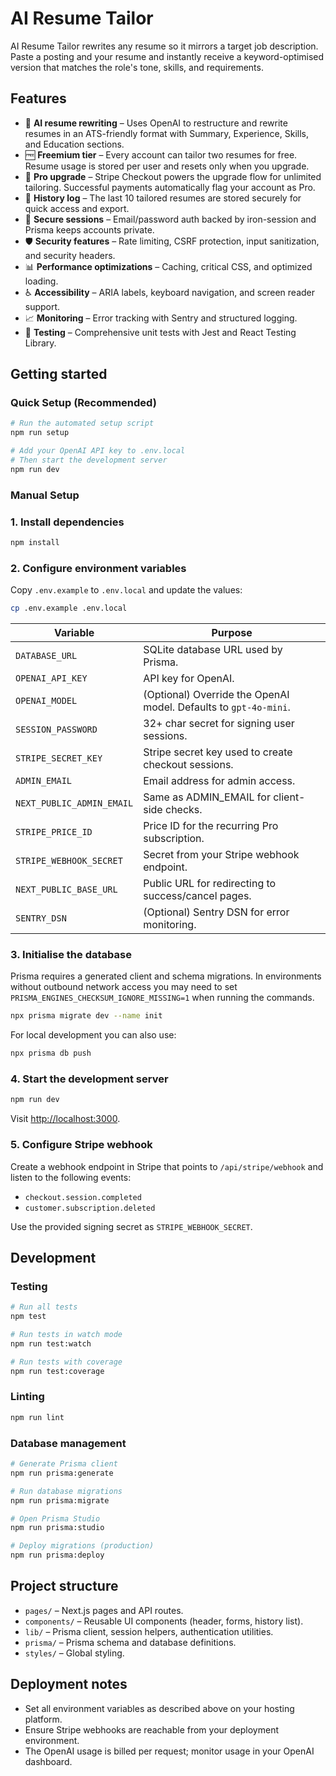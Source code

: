 # AI Resume Tailor

AI Resume Tailor rewrites any resume so it mirrors a target job description. Paste a posting and your
resume and instantly receive a keyword-optimised version that matches the role&apos;s tone, skills, and
requirements.

## Features

- 🔁 **AI resume rewriting** – Uses OpenAI to restructure and rewrite resumes in an ATS-friendly
  format with Summary, Experience, Skills, and Education sections.
- 🆓 **Freemium tier** – Every account can tailor two resumes for free. Resume usage is stored per
  user and resets only when you upgrade.
- 🚀 **Pro upgrade** – Stripe Checkout powers the upgrade flow for unlimited tailoring. Successful
  payments automatically flag your account as Pro.
- 📜 **History log** – The last 10 tailored resumes are stored securely for quick access and export.
- 🔐 **Secure sessions** – Email/password auth backed by iron-session and Prisma keeps accounts
  private.
- 🛡️ **Security features** – Rate limiting, CSRF protection, input sanitization, and security headers.
- 📊 **Performance optimizations** – Caching, critical CSS, and optimized loading.
- ♿ **Accessibility** – ARIA labels, keyboard navigation, and screen reader support.
- 📈 **Monitoring** – Error tracking with Sentry and structured logging.
- 🧪 **Testing** – Comprehensive unit tests with Jest and React Testing Library.

## Getting started

### Quick Setup (Recommended)

```bash
# Run the automated setup script
npm run setup

# Add your OpenAI API key to .env.local
# Then start the development server
npm run dev
```

### Manual Setup

### 1. Install dependencies

```bash
npm install
```

### 2. Configure environment variables

Copy `.env.example` to `.env.local` and update the values:

```bash
cp .env.example .env.local
```

| Variable | Purpose |
| --- | --- |
| `DATABASE_URL` | SQLite database URL used by Prisma. |
| `OPENAI_API_KEY` | API key for OpenAI. |
| `OPENAI_MODEL` | (Optional) Override the OpenAI model. Defaults to `gpt-4o-mini`. |
| `SESSION_PASSWORD` | 32+ char secret for signing user sessions. |
| `STRIPE_SECRET_KEY` | Stripe secret key used to create checkout sessions. |
| `ADMIN_EMAIL` | Email address for admin access. |
| `NEXT_PUBLIC_ADMIN_EMAIL` | Same as ADMIN_EMAIL for client-side checks. |
| `STRIPE_PRICE_ID` | Price ID for the recurring Pro subscription. |
| `STRIPE_WEBHOOK_SECRET` | Secret from your Stripe webhook endpoint. |
| `NEXT_PUBLIC_BASE_URL` | Public URL for redirecting to success/cancel pages. |
| `SENTRY_DSN` | (Optional) Sentry DSN for error monitoring. |

### 3. Initialise the database

Prisma requires a generated client and schema migrations. In environments without outbound network
access you may need to set `PRISMA_ENGINES_CHECKSUM_IGNORE_MISSING=1` when running the commands.

```bash
npx prisma migrate dev --name init
```

For local development you can also use:

```bash
npx prisma db push
```

### 4. Start the development server

```bash
npm run dev
```

Visit <http://localhost:3000>.

### 5. Configure Stripe webhook

Create a webhook endpoint in Stripe that points to `/api/stripe/webhook` and listen to the following
events:

- `checkout.session.completed`
- `customer.subscription.deleted`

Use the provided signing secret as `STRIPE_WEBHOOK_SECRET`.

## Development

### Testing

```bash
# Run all tests
npm test

# Run tests in watch mode
npm run test:watch

# Run tests with coverage
npm run test:coverage
```

### Linting

```bash
npm run lint
```

### Database management

```bash
# Generate Prisma client
npm run prisma:generate

# Run database migrations
npm run prisma:migrate

# Open Prisma Studio
npm run prisma:studio

# Deploy migrations (production)
npm run prisma:deploy
```

## Project structure

- `pages/` – Next.js pages and API routes.
- `components/` – Reusable UI components (header, forms, history list).
- `lib/` – Prisma client, session helpers, authentication utilities.
- `prisma/` – Prisma schema and database definitions.
- `styles/` – Global styling.

## Deployment notes

- Set all environment variables as described above on your hosting platform.
- Ensure Stripe webhooks are reachable from your deployment environment.
- The OpenAI usage is billed per request; monitor usage in your OpenAI dashboard.
